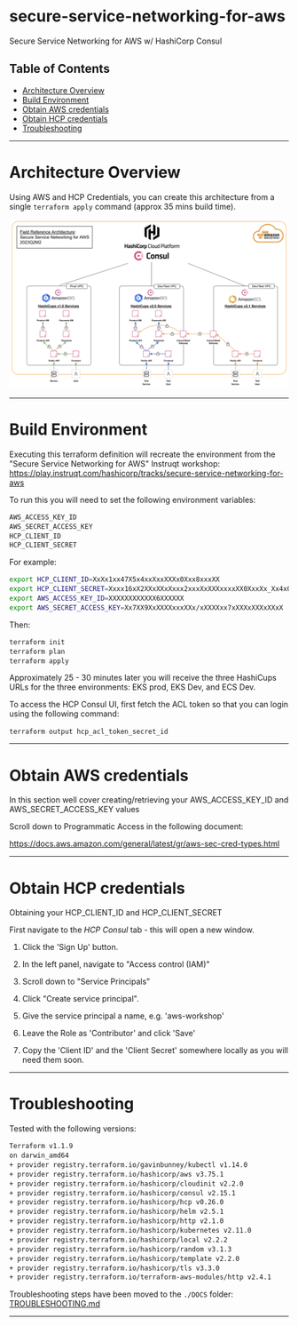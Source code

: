# secure-service-networking-for-aws
Secure Service Networking for AWS w/ HashiCorp Consul

## Table of Contents

- [Architecture Overview](#Architecture%20Overview) 
- [Build Environment](#Build%20Environment) 
- [Obtain AWS credentials](#Obtain%20AWS%20credentials) 
- [Obtain HCP credentials](#Obtain%20HCP%20credentials) 
- [Troubleshooting](#Troubleshooting)

---

# Architecture Overview

Using AWS and HCP Credentials, you can create this architecture from a single `terraform apply` command (approx 35 mins build time).

![Secure Service Networking for AWS Architecture Overview](DOCS/DIAGS/Architecture_Overview.jpg)

---
# Build Environment

Executing this terraform definition will recreate the environment from the "Secure Service Networking for AWS" Instruqt workshop:
https://play.instruqt.com/hashicorp/tracks/secure-service-networking-for-aws


To run this you will need to set the following environment variables:

```sh
AWS_ACCESS_KEY_ID
AWS_SECRET_ACCESS_KEY
HCP_CLIENT_ID
HCP_CLIENT_SECRET
```

For example:
```sh
export HCP_CLIENT_ID=XxXx1xx47X5x4xxXxxXXXx0Xxx8xxxXX
export HCP_CLIENT_SECRET=Xxxx16xX2XXxXXxXxxx2xxxXxXXXxxxxXX0XxxXx_Xx4x09XxxXxxxxxxxxxxx9X
export AWS_ACCESS_KEY_ID=XXXXXXXXXXXX6XXXXXX
export AWS_SECRET_ACCESS_KEY=Xx7XX9XxXXXXxxxXXx/xXXXXxx7xXXXxXXXxXXxX
```

Then:
```sh
terraform init
terraform plan
terraform apply
```

Approximately 25 - 30 minutes later you will receive the three HashiCups URLs for the three environments: EKS prod, EKS Dev, and ECS Dev.

To access the HCP Consul UI, first fetch the ACL token so that you can login using the following command:

`terraform output hcp_acl_token_secret_id`

---
# Obtain AWS credentials

In this section well cover creating/retrieving your AWS_ACCESS_KEY_ID and AWS_SECRET_ACCESS_KEY values

Scroll down to Programmatic Access in the following document:

https://docs.aws.amazon.com/general/latest/gr/aws-sec-cred-types.html

---
# Obtain HCP credentials

Obtaining your HCP_CLIENT_ID and  HCP_CLIENT_SECRET

First navigate to the *HCP Consul* tab - this will open a new window.

1. Click the 'Sign Up' button.

2. In the left panel, navigate to "Access control (IAM)"

3. Scroll down to "Service Principals"

4. Click "Create service principal".

5. Give the service principal a name, e.g. 'aws-workshop'

6. Leave the Role as 'Contributor' and click 'Save'

7. Copy the 'Client ID' and the 'Client Secret' somewhere locally as you will need them soon.

---
# Troubleshooting

Tested with the following versions:

```sh
Terraform v1.1.9
on darwin_amd64
+ provider registry.terraform.io/gavinbunney/kubectl v1.14.0
+ provider registry.terraform.io/hashicorp/aws v3.75.1
+ provider registry.terraform.io/hashicorp/cloudinit v2.2.0
+ provider registry.terraform.io/hashicorp/consul v2.15.1
+ provider registry.terraform.io/hashicorp/hcp v0.26.0
+ provider registry.terraform.io/hashicorp/helm v2.5.1
+ provider registry.terraform.io/hashicorp/http v2.1.0
+ provider registry.terraform.io/hashicorp/kubernetes v2.11.0
+ provider registry.terraform.io/hashicorp/local v2.2.2
+ provider registry.terraform.io/hashicorp/random v3.1.3
+ provider registry.terraform.io/hashicorp/template v2.2.0
+ provider registry.terraform.io/hashicorp/tls v3.3.0
+ provider registry.terraform.io/terraform-aws-modules/http v2.4.1
```

Troubleshooting steps have been moved to the `./DOCS` folder:
[TROUBLESHOOTING.md](./DOCS/TROUBLESHOOTING.md)

---